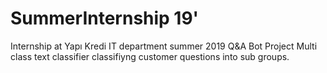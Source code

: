 # SummerInternship 19'
Internship at Yapı Kredi IT department summer 2019 
Q&amp;A Bot Project
Multi class text classifier classifiyng customer questions into sub groups. 
